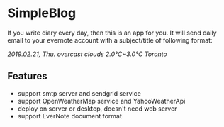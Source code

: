 # SimpleBlog
If you write diary every day, then this is an app for you.
It will send daily email to your evernote account with a subject/title of following format:

*2019.02.21, Thu. overcast clouds 2.0℃~3.0℃  Toronto*

## Features
* support smtp server and sendgrid service
* support OpenWeatherMap service and YahooWeatherApi
* deploy on server or desktop, doesn't need web server
* support EverNote document format
